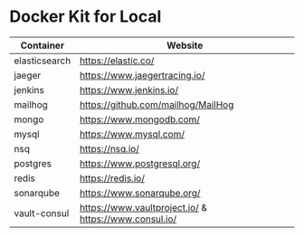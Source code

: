 # Docker Kit for Local

| Container | Website |
| --------- | ------- |
| elasticsearch | https://elastic.co/ |
| jaeger | https://www.jaegertracing.io/ |
| jenkins | https://www.jenkins.io/ |
| mailhog | https://github.com/mailhog/MailHog |
| mongo | https://www.mongodb.com/ |
| mysql | https://www.mysql.com/ |
| nsq | https://nsq.io/ |
| postgres | https://www.postgresql.org/ |
| redis | https://redis.io/ |
| sonarqube | https://www.sonarqube.org/ |
| vault-consul | https://www.vaultproject.io/ & https://www.consul.io/ |